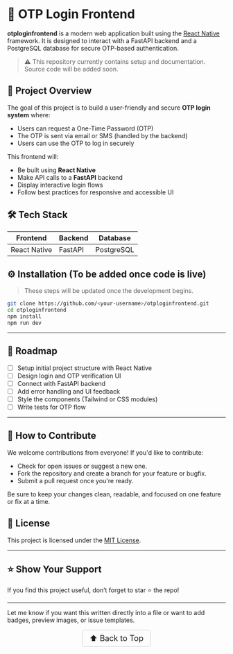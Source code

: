 # 🔐 OTP Login Frontend

**otploginfrontend** is a modern web application built using the [React Native]([https://nextjs.org/](https://reactnative.dev/)) framework. It is designed to interact with a FastAPI backend and a PostgreSQL database for secure OTP-based authentication.

> ⚠️ This repository currently contains setup and documentation. Source code will be added soon.


## 🚀 Project Overview

The goal of this project is to build a user-friendly and secure **OTP login system** where:
- Users can request a One-Time Password (OTP)
- The OTP is sent via email or SMS (handled by the backend)
- Users can use the OTP to log in securely

This frontend will:
- Be built using **React Native**
- Make API calls to a **FastAPI** backend
- Display interactive login flows
- Follow best practices for responsive and accessible UI



## 🛠️ Tech Stack

| Frontend | Backend | Database |
|----------|---------|----------|
| React Native  | FastAPI | PostgreSQL |





## ⚙️ Installation (To be added once code is live)

> These steps will be updated once the development begins.

```bash
git clone https://github.com/<your-username>/otploginfrontend.git
cd otploginfrontend
npm install
npm run dev
```

---

## 📌 Roadmap

* [ ] Setup initial project structure with React Native
* [ ] Design login and OTP verification UI
* [ ] Connect with FastAPI backend
* [ ] Add error handling and UI feedback
* [ ] Style the components (Tailwind or CSS modules)
* [ ] Write tests for OTP flow

---

## 🤝 How to Contribute

We welcome contributions from everyone!
If you'd like to contribute:

* Check for open issues or suggest a new one.
* Fork the repository and create a branch for your feature or bugfix.
* Submit a pull request once you're ready.

Be sure to keep your changes clean, readable, and focused on one feature or fix at a time.


## 📄 License

This project is licensed under the [MIT License](LICENSE).

---

## ⭐️ Show Your Support

If you find this project useful, don’t forget to star ⭐ the repo!

---


Let me know if you want this written directly into a file or want to add badges, preview images, or issue templates.

<p align="center">
  <a href="#top" style="font-size: 18px; padding: 8px 16px; display: inline-block; border: 1px solid #ccc; border-radius: 6px; text-decoration: none;">
    ⬆️ Back to Top
  </a>
</p>

